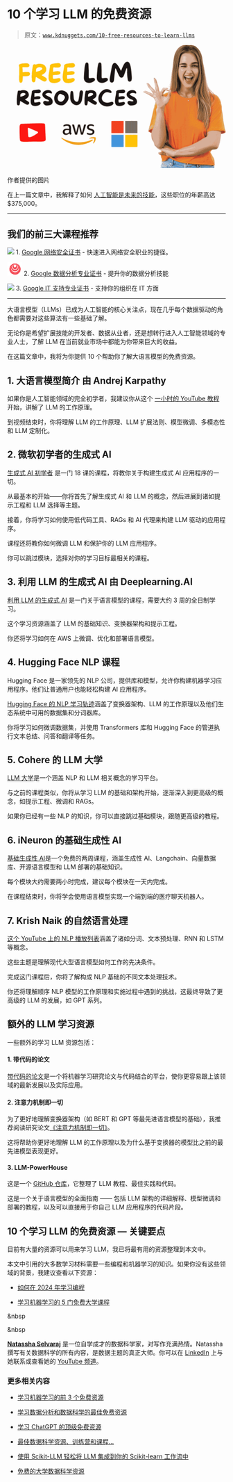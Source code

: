 # 10 个学习 LLM 的免费资源

> 原文：[`www.kdnuggets.com/10-free-resources-to-learn-llms`](https://www.kdnuggets.com/10-free-resources-to-learn-llms)

![10 个学习 LLM 的免费资源。](img/95b5bc098d5be3f548fcc507b3d2db76.png)

作者提供的图片

在上一篇文章中，我解释了如何 [人工智能是未来的技能](https://www.kdnuggets.com/5-steps-to-learn-ai-for-free-in-2024)，这些职位的年薪高达 $375,000。

* * *

## 我们的前三大课程推荐

![](img/0244c01ba9267c002ef39d4907e0b8fb.png) 1\. [Google 网络安全证书](https://www.kdnuggets.com/google-cybersecurity) - 快速进入网络安全职业的捷径。

![](img/e225c49c3c91745821c8c0368bf04711.png) 2\. [Google 数据分析专业证书](https://www.kdnuggets.com/google-data-analytics) - 提升你的数据分析技能

![](img/0244c01ba9267c002ef39d4907e0b8fb.png) 3\. [Google IT 支持专业证书](https://www.kdnuggets.com/google-itsupport) - 支持你的组织在 IT 方面

* * *

大语言模型（LLMs）已成为人工智能的核心关注点，现在几乎每个数据驱动的角色都需要对这些算法有一些基础了解。

无论你是希望扩展技能的开发者、数据从业者，还是想转行进入人工智能领域的专业人士，了解 LLM 在当前就业市场中都能为你带来巨大的收益。

在这篇文章中，我将为你提供 10 个帮助你了解大语言模型的免费资源。

## 1\. **大语言模型简介** 由 Andrej Karpathy

如果你是人工智能领域的完全初学者，我建议你从这个 [一小时的 YouTube 教程](https://youtu.be/zjkBMFhNj_g?si=n7PqV1sHe1npNYyI) 开始，讲解了 LLM 的工作原理。

到视频结束时，你将理解 LLM 的工作原理、LLM 扩展法则、模型微调、多模态性和 LLM 定制化。

## 2\. **微软初学者的生成式 AI** 

[生成式 AI 初学者](https://microsoft.github.io/generative-ai-for-beginners/#/) 是一门 18 课的课程，将教你关于构建生成式 AI 应用程序的一切。

从最基本的开始——你将首先了解生成式 AI 和 LLM 的概念，然后进展到诸如提示工程和 LLM 选择等主题。

接着，你将学习如何使用低代码工具、RAGs 和 AI 代理来构建 LLM 驱动的应用程序。

课程还将教你如何微调 LLM 和保护你的 LLM 应用程序。

你可以跳过模块，选择对你的学习目标最相关的课程。

## 3\. **利用 LLM 的生成式 AI** 由 Deeplearning.AI

[利用 LLM 的生成式 AI](https://www.deeplearning.ai/courses/generative-ai-with-llms/) 是一门关于语言模型的课程，需要大约 3 周的全日制学习。

这个学习资源涵盖了 LLM 的基础知识、变换器架构和提示工程。

你还将学习如何在 AWS 上微调、优化和部署语言模型。

## 4\. Hugging Face NLP 课程

Hugging Face 是一家领先的 NLP 公司，提供库和模型，允许你构建机器学习应用程序。他们让普通用户也能轻松构建 AI 应用程序。

[Hugging Face 的 NLP 学习轨迹](https://huggingface.co/learn/nlp-course/chapter1/1)涵盖了变换器架构、LLM 的工作原理以及他们生态系统中可用的数据集和分词器库。

你将学习如何微调数据集，并使用 Transformers 库和 Hugging Face 的管道执行文本总结、问答和翻译等任务。

## 5\. Cohere 的 LLM 大学

[LLM 大学](https://cohere.com/llmu)是一个涵盖 NLP 和 LLM 相关概念的学习平台。

与之前的课程类似，你将从学习 LLM 的基础和架构开始，逐渐深入到更高级的概念，如提示工程、微调和 RAGs。

如果你已经有一些 NLP 的知识，你可以直接跳过基础模块，跟随更高级的教程。

## 6\. iNeuron 的基础生成性 AI

[基础生成性 AI](https://ineuron.ai/course/generative-ai-community-edition)是一个免费的两周课程，涵盖生成性 AI、Langchain、向量数据库、开源语言模型和 LLM 部署的基础知识。

每个模块大约需要两小时完成，建议每个模块在一天内完成。

在课程结束时，你将学会使用语言模型实现一个端到端的医疗聊天机器人。

## 7\. **Krish Naik** 的自然语言处理

[这个 YouTube 上的 NLP 播放列表](https://youtube.com/playlist?list=PLZoTAELRMXVNNrHSKv36Lr3_156yCo6Nn&si=bj9Mbj03Lv813ASu)涵盖了诸如分词、文本预处理、RNN 和 LSTM 等概念。

这些主题是理解现代大型语言模型如何工作的先决条件。

完成这门课程后，你将了解构成 NLP 基础的不同文本处理技术。

你还将理解顺序 NLP 模型的工作原理和实施过程中遇到的挑战，这最终导致了更高级的 LLM 的发展，如 GPT 系列。

## 额外的 LLM 学习资源

一些额外的学习 LLM 资源包括：

#### 1\. 带代码的论文

[带代码的论文](https://paperswithcode.com/)是一个将机器学习研究论文与代码结合的平台，使你更容易跟上该领域的最新发展以及实际应用。

#### 2\. 注意力机制即一切

为了更好地理解变换器架构（如 BERT 和 GPT 等最先进语言模型的基础），我推荐阅读研究论文[《注意力机制即一切》](https://arxiv.org/abs/1706.03762)。

这将帮助你更好地理解 LLM 的工作原理以及为什么基于变换器的模型比之前的最先进模型表现更好。

#### 3\. LLM-PowerHouse

这是一个 [GitHub 仓库](https://github.com/ghimiresunil/LLM-PowerHouse-A-Curated-Guide-for-Large-Language-Models-with-Custom-Training-and-Inferencing)，它整理了 LLM 教程、最佳实践和代码。

这是一个关于语言模型的全面指南 —— 包括 LLM 架构的详细解释、模型微调和部署的教程，以及可以直接用于你自己 LLM 应用程序的代码片段。

## 10 个学习 LLM 的免费资源 — 关键要点

目前有大量的资源可以用来学习 LLM，我已将最有用的资源整理到本文中。

本文中引用的大多数学习材料需要一些编程和机器学习的知识。如果你没有这些领域的背景，我建议查看以下资源：

+   [如何在 2024 年学习编程](https://youtu.be/NRKCLqIREMM?si=06RBssHOy-XsQTPN)

+   [学习机器学习的 5 门免费大学课程](https://www.kdnuggets.com/5-free-university-courses-to-learn-machine-learning)

&nbsp

&nbsp

[](https://linktr.ee/natasshaselvaraj)**[Natassha Selvaraj](https://linktr.ee/natasshaselvaraj)** 是一位自学成才的数据科学家，对写作充满热情。Natassha 撰写有关数据科学的所有内容，是数据主题的真正大师。你可以在 [LinkedIn](https://www.linkedin.com/in/natassha-selvaraj-33430717a/) 上与她联系或查看她的 [YouTube 频道](https://www.youtube.com/@natassha_ds)。

### 更多相关内容

+   [学习机器学习的前 3 个免费资源](https://www.kdnuggets.com/2022/03/top-3-free-resources-learn-linear-algebra-machine-learning.html)

+   [学习数据分析和数据科学的最佳免费资源](https://www.kdnuggets.com/2024/03/365datascience-best-free-resources-learn-data-analysis-data-science)

+   [学习 ChatGPT 的顶级免费资源](https://www.kdnuggets.com/2023/02/top-free-resources-learn-chatgpt.html)

+   [最佳数据科学资源、训练营和课程…](https://www.kdnuggets.com/2023/12/springboard-best-data-science-resources-bootcamp-courses-learn-data-science-new-year)

+   [使用 Scikit-LLM 轻松将 LLM 集成到你的 Scikit-learn 工作流中](https://www.kdnuggets.com/easily-integrate-llms-into-your-scikit-learn-workflow-with-scikit-llm)

+   [免费的大学数据科学资源](https://www.kdnuggets.com/2022/05/free-university-data-science-resources.html)
